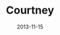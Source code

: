 ---
layout: media
category: media
title: "Courtney"
date: 2013-11-15
description: ""
video: "http://s3.amazonaws.com/crossroads-media/other-media/video/kingdon_come_wk5_intv_courtney.mp4"
video-poster: "http://s3.amazonaws.com/crossroads-media/images/ki_courtney_still.png"
---